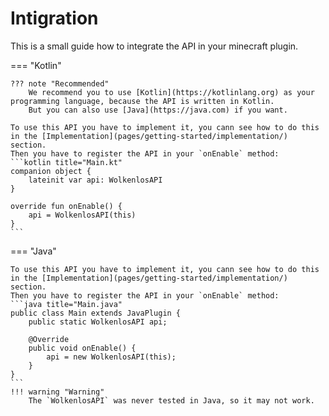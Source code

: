 # Intigration 
This is a small guide how to integrate the API in your minecraft plugin. 

=== "Kotlin"

    ??? note "Recommended"
        We recommend you to use [Kotlin](https://kotlinlang.org) as your programming language, because the API is written in Kotlin.
        But you can also use [Java](https://java.com) if you want.

    To use this API you have to implement it, you cann see how to do this in the [Implementation](pages/getting-started/implementation/) section.
    Then you have to register the API in your `onEnable` method:
    ```kotlin title="Main.kt"
    companion object {
        lateinit var api: WolkenlosAPI
    }
    
    override fun onEnable() {
        api = WolkenlosAPI(this)
    }
    ```

=== "Java"

    To use this API you have to implement it, you cann see how to do this in the [Implementation](pages/getting-started/implementation/) section.
    Then you have to register the API in your `onEnable` method:
    ```java title="Main.java"
    public class Main extends JavaPlugin {
        public static WolkenlosAPI api;
    
        @Override
        public void onEnable() {
            api = new WolkenlosAPI(this);
        }
    }
    ```
    !!! warning "Warning"
        The `WolkenlosAPI` was never tested in Java, so it may not work.
        